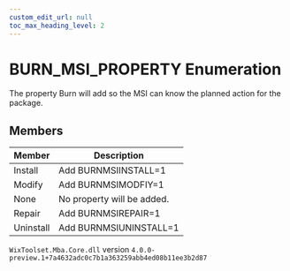 ```yaml
---
custom_edit_url: null
toc_max_heading_level: 2
---
```

# BURN_MSI_PROPERTY Enumeration
The property Burn will add so the MSI can know the planned action for the package.
## Members
| Member | Description |
| ------ | ----------- |
| Install | Add BURNMSIINSTALL=1 |
| Modify | Add BURNMSIMODFIY=1 |
| None | No property will be added. |
| Repair | Add BURNMSIREPAIR=1 |
| Uninstall | Add BURNMSIUNINSTALL=1 |
`WixToolset.Mba.Core.dll` version `4.0.0-preview.1+7a4632adc0c7b1a363259abb4ed08b11ee3b2d87`
